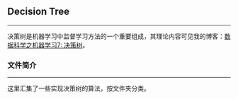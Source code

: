 ## Decision Tree
***

决策树是机器学习中监督学习方法的一个重要组成，其理论内容可见我的博客：[数据科学之机器学习7: 决策树](http://jackycode.github.io/blog/2014/04/11/decision-trees/)。

### 文件简介
***

这里汇集了一些实现决策树的算法，按文件夹分类。